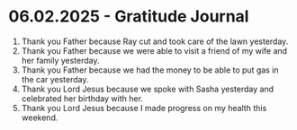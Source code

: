# 06.02.2025 - Gratitude Journal

1. Thank you Father because Ray cut and took care of the lawn yesterday.
2. Thank you Father because we were able to visit a friend of my wife and her family yesterday.
3. Thank you Father because we had the money to be able to put gas in the car yesterday.
4. Thank you Lord Jesus because we spoke with Sasha yesterday and celebrated her birthday with her.
5. Thank you Lord Jesus because I made progress on my health this weekend.
